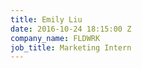 ```yaml
---
title: Emily Liu
date: 2016-10-24 18:15:00 Z
company_name: FLDWRK
job_title: Marketing Intern
---
```

